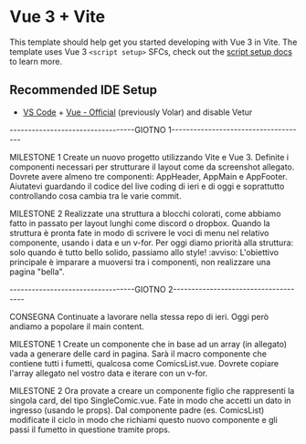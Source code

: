 # Vue 3 + Vite

This template should help get you started developing with Vue 3 in Vite. The template uses Vue 3 `<script setup>` SFCs, check out the [script setup docs](https://v3.vuejs.org/api/sfc-script-setup.html#sfc-script-setup) to learn more.

## Recommended IDE Setup

- [VS Code](https://code.visualstudio.com/) + [Vue - Official](https://marketplace.visualstudio.com/items?itemName=Vue.volar) (previously Volar) and disable Vetur


----------------------------------GIOTNO 1-------------------------------------

MILESTONE 1
Create un nuovo progetto utilizzando Vite e Vue 3.
Definite i componenti necessari per strutturare il layout come da screenshot allegato.
Dovrete avere almeno tre componenti: AppHeader, AppMain e AppFooter.
Aiutatevi guardando il codice del live coding di ieri e di oggi e soprattutto controllando cosa cambia tra le varie commit.



MILESTONE 2
Realizzate una struttura a blocchi colorati, come abbiamo fatto in passato per layout lunghi come discord o dropbox.
Quando la struttura è pronta fate in modo di scrivere le voci di menu nel relativo componente, usando i data e un v-for.
Per oggi diamo priorità alla struttura: solo quando è tutto bello solido, passiamo allo style! :avviso:
L'obiettivo principale è imparare a muoversi tra i componenti, non realizzare una pagina "bella".


----------------------------------GIOTNO 2-------------------------------------

CONSEGNA
Continuate a lavorare nella stessa repo di ieri. Oggi però andiamo a popolare il main content.

 MILESTONE 1
Create un componente che in base ad un array (in allegato) vada a generare delle card in pagina.
Sarà il macro componente che contiene tutti i fumetti, qualcosa come ComicsList.vue.
Dovrete copiare l'array allegato nel vostro data e iterare con un v-for.

MILESTONE 2
Ora provate a creare un componente figlio che rappresenti la singola card, del tipo SingleComic.vue.
Fate in modo che accetti un dato in ingresso (usando le props).
Dal componente padre (es. ComicsList) modificate il ciclo in modo che richiami questo nuovo componente e gli passi il fumetto in questione tramite props.
